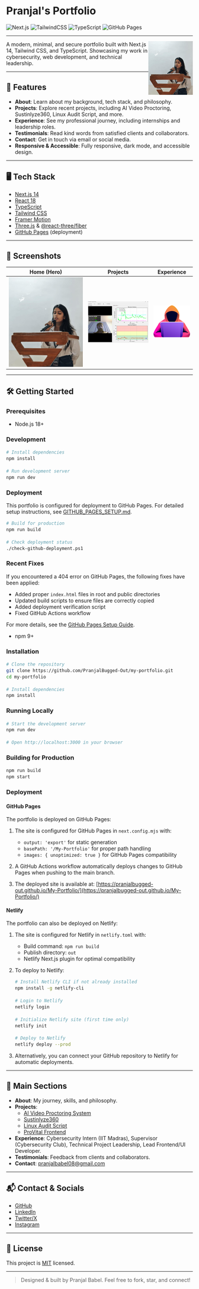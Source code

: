 # Pranjal's Portfolio

![Next.js](https://img.shields.io/badge/Next.js-14.1.4-blue?logo=nextdotjs)
![TailwindCSS](https://img.shields.io/badge/TailwindCSS-3.3.0-38B2AC?logo=tailwindcss)
![TypeScript](https://img.shields.io/badge/TypeScript-5.x-3178C6?logo=typescript)
![GitHub Pages](https://img.shields.io/badge/Deployed%20on-GitHub%20Pages-222222?logo=github)

---

<img src="public/profile.jpg" alt="Profile" width="120" align="right" />

A modern, minimal, and secure portfolio built with Next.js 14, Tailwind CSS, and TypeScript. Showcasing my work in cybersecurity, web development, and technical leadership.

---

## 🚀 Features

- **About**: Learn about my background, tech stack, and philosophy.
- **Projects**: Explore recent projects, including AI Video Proctoring, Sustinlyze360, Linux Audit Script, and more.
- **Experience**: See my professional journey, including internships and leadership roles.
- **Testimonials**: Read kind words from satisfied clients and collaborators.
- **Contact**: Get in touch via email or social media.
- **Responsive & Accessible**: Fully responsive, dark mode, and accessible design.

---

## 🖥️ Tech Stack

- [Next.js 14](https://nextjs.org/)
- [React 18](https://react.dev/)
- [TypeScript](https://www.typescriptlang.org/)
- [Tailwind CSS](https://tailwindcss.com/)
- [Framer Motion](https://www.framer.com/motion/)
- [Three.js](https://threejs.org/) & [@react-three/fiber](https://docs.pmnd.rs/react-three-fiber/getting-started/introduction)
- [GitHub Pages](https://pages.github.com/) (deployment)

---

## 📸 Screenshots

| Home (Hero) | Projects | Experience |
|:---:|:---:|:---:|
| ![Hero](public/profile.jpg) | ![Projects](public/mycover.png) | ![Experience](public/exp1.svg) |

---

## 🛠️ Getting Started

### Prerequisites
- Node.js 18+

### Development

```bash
# Install dependencies
npm install

# Run development server
npm run dev
```

### Deployment

This portfolio is configured for deployment to GitHub Pages. For detailed setup instructions, see [GITHUB_PAGES_SETUP.md](GITHUB_PAGES_SETUP.md).

```bash
# Build for production
npm run build

# Check deployment status
./check-github-deployment.ps1
```

### Recent Fixes

If you encountered a 404 error on GitHub Pages, the following fixes have been applied:

- Added proper `index.html` files in root and public directories
- Updated build scripts to ensure files are correctly copied
- Added deployment verification script
- Fixed GitHub Actions workflow

For more details, see the [GitHub Pages Setup Guide](GITHUB_PAGES_SETUP.md).
- npm 9+

### Installation

```bash
# Clone the repository
git clone https://github.com/PranjalBugged-Out/my-portfolio.git
cd my-portfolio

# Install dependencies
npm install
```

### Running Locally

```bash
# Start the development server
npm run dev

# Open http://localhost:3000 in your browser
```

### Building for Production

```bash
npm run build
npm start
```

### Deployment

#### GitHub Pages
The portfolio is deployed on GitHub Pages:

1. The site is configured for GitHub Pages in `next.config.mjs` with:
   - `output: 'export'` for static generation
   - `basePath: '/My-Portfolio'` for proper path handling
   - `images: { unoptimized: true }` for GitHub Pages compatibility

2. A GitHub Actions workflow automatically deploys changes to GitHub Pages when pushing to the main branch.

3. The deployed site is available at: [https://pranjalbugged-out.github.io/My-Portfolio/](https://pranjalbugged-out.github.io/My-Portfolio/)

#### Netlify
The portfolio can also be deployed on Netlify:

1. The site is configured for Netlify in `netlify.toml` with:
   - Build command: `npm run build`
   - Publish directory: `out`
   - Netlify Next.js plugin for optimal compatibility

2. To deploy to Netlify:
   ```bash
   # Install Netlify CLI if not already installed
   npm install -g netlify-cli
   
   # Login to Netlify
   netlify login
   
   # Initialize Netlify site (first time only)
   netlify init
   
   # Deploy to Netlify
   netlify deploy --prod
   ```

3. Alternatively, you can connect your GitHub repository to Netlify for automatic deployments.

---

## 🌟 Main Sections

- **About**: My journey, skills, and philosophy.
- **Projects**: 
  - [AI Video Proctoring System](https://github.com/PranjalBugged-Out/video_proctor.git)
  - [Sustinlyze360](https://github.com/PranjalBugged-Out/Sustinlyze360.git)
  - [Linux Audit Script](https://github.com/PranjalBugged-Out/linux-audit-script.git)
  - [ProVital Frontend](https://github.com/PranjalBugged-Out/ProVital-Frontend.git)
- **Experience**: Cybersecurity Intern (IIT Madras), Supervisor (Cybersecurity Club), Technical Project Leadership, Lead Frontend/UI Developer.
- **Testimonials**: Feedback from clients and collaborators.
- **Contact**: [pranjalbabel08@gmail.com](mailto:pranjalbabel08@gmail.com)

---

## 📬 Contact & Socials

- [GitHub](https://github.com/PranjalBugged-Out)
- [LinkedIn](https://www.linkedin.com/in/pranjalbabel/)
- [Twitter/X](https://x.com/paribabel_04?t=uJMqisLDsczk9mtL0-p97g&s=08)
- [Instagram](https://www.instagram.com/paribabel__/)

---

## 📄 License

This project is [MIT](LICENSE) licensed.

---

> Designed & built by Pranjal Babel. Feel free to fork, star, and connect!